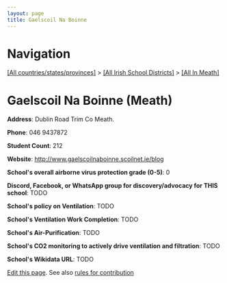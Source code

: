 ```yaml
---
layout: page
title: Gaelscoil Na Boinne
---
```

# Navigation

[[All countries/states/provinces]](../../..) > [[All Irish School Districts]](../..) > [[All In Meath]](..)

# Gaelscoil Na Boinne (Meath)

**Address**: Dublin Road Trim Co Meath.

**Phone**: 046 9437872

**Student Count**: 212

**Website**: <http://www.gaelscoilnaboinne.scoilnet.ie/blog>

**School's overall airborne virus protection grade (0-5)**: 0

**Discord, Facebook, or WhatsApp group for discovery/advocacy for THIS school**: TODO

**School's policy on Ventilation**: TODO

**School's Ventilation Work Completion**: TODO

**School's Air-Purification**: TODO

**School's CO2 monitoring to actively drive ventilation and filtration**: TODO

**School's Wikidata URL**: TODO


[Edit this page](https://github.com/ventilate-schools/Ireland/edit/main/./Meath/Gaelscoil_Na_Boinne.md). See also [rules for contribution](../../../contribution-rules/)